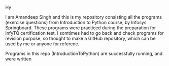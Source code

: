Hy

I am Amandeep Singh and this is my repository consisting all the programs (exercise questions) from Introduction to Python course, by Infosys Springboard. These programs were practiced during the preparation for InfyTQ certification test. I somtimes had to go back and check programs for revision purpose, so thought to make a GitHub repository, which can be used by me or anyone for referene.

Programs in this repo (IntroductionToPython) are successfully running, and were written 
